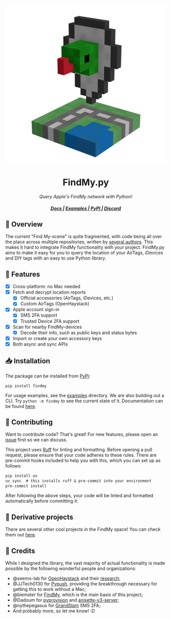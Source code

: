 <div align="center">
  <img alt="FindMy.py Logo" src="https://raw.githubusercontent.com/malmeloo/FindMy.py/refs/heads/main/assets/icon.png" width="500">
  <h1>FindMy.py</h1>
</div>

<div align="center">

_Query Apple's FindMy network with Python!_

  <h5>
      <a href="https://docs.mikealmel.ooo/FindMy.py">
        Docs
      </a>
      <span> | </span>
      <a href="examples/">
        Examples
      </a>
      <span> | </span>
      <a href="https://pypi.org/project/FindMy/">
        PyPI
      </a>
      <span> | </span>
      <a href="https://discord.gg/EF6UCG2TF6">
        Discord
      </a>
</div>

## 🚀 Overview

The current "Find My-scene" is quite fragmented, with code
being all over the place across multiple repositories,
written by [several authors](#-credits). This makes it hard to
integrate FindMy functionality with your project. FindMy.py
aims to make it easy for you to query the location of your
AirTags, iDevices and DIY tags with an easy to use Python library.

## 🧪 Features

- [x] Cross-platform: no Mac needed
- [x] Fetch and decrypt location reports
  - [x] Official accessories (AirTags, iDevices, etc.)
  - [x] Custom AirTags (OpenHaystack)
- [x] Apple account sign-in
  - [x] SMS 2FA support
  - [x] Trusted Device 2FA support
- [x] Scan for nearby FindMy-devices
  - [x] Decode their info, such as public keys and status bytes
- [x] Import or create your own accessory keys
- [x] Both async and sync APIs

## 📥 Installation

The package can be installed from [PyPi](https://pypi.org/project/findmy/):

```shell
pip install findmy
```

For usage examples, see the [examples](examples) directory.
We are also building out a CLI. Try `python -m findmy` to see the current state of it.
Documentation can be found [here](http://docs.mikealmel.ooo/FindMy.py/).

## 🤝 Contributing

Want to contribute code? That's great! For new features, please open an
[issue](https://github.com/malmeloo/FindMy.py/issues) first so we can discuss.

This project uses [Ruff](https://docs.astral.sh/ruff/) for linting and formatting.
Before opening a pull request, please ensure that your code adheres to these rules.
There are pre-commit hooks included to help you with this, which you can set up as follows:

```shell
pip install uv
uv sync  # this installs ruff & pre-commit into your environment
pre-commit install
```

After following the above steps, your code will be linted and formatted automatically
before committing it.

## 🧠 Derivative projects

There are several other cool projects in the FindMy space!
You can check them out [here](http://docs.mikealmel.ooo/FindMy.py/related/index.html).

## 🏅 Credits

While I designed the library, the vast majority of actual functionality
is made possible by the following wonderful people and organizations:

- @seemo-lab for [OpenHaystack](https://github.com/seemoo-lab/openhaystack/)
  and their [research](https://doi.org/10.2478/popets-2021-0045);
- @JJTech0130 for [Pypush](https://github.com/JJTech0130/pypush), providing the breakthrough necessary
  for getting this to work without a Mac;
- @biemster for [FindMy](https://github.com/biemster/FindMy), which is the main basis of this project;
- @Dadoum for [pyprovision](https://github.com/Dadoum/pyprovision/) and
  [anisette-v3-server](https://github.com/Dadoum/anisette-v3-server);
- @nythepegasus for [GrandSlam](https://github.com/nythepegasus/grandslam/) SMS 2FA;
- And probably more, so let me know! :D
